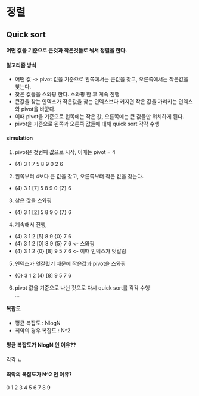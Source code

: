 # 정렬

## Quick sort
#### 어떤 값을 기준으로 큰것과 작은것들로 눠서 정렬을 한다.  
#### 알고리즘 방식
- 어떤 값 -> pivot 값을 기준으로 왼쪽에서는 큰값을 찾고, 오른쪽에서는 작은값을 찾는다.
- 찾은 값들을 스와핑 한다. 스와핑 한 후 계속 진행
- 큰값을 찾는 인덱스가 작은값을 찾는 인덱스보다 커지면 작은 값을 가리키는 인덱스와 pivot을 바꾼다.
- 이때 pivot을 기준으로 왼쪽에는 작은 값, 오른쪽에는 큰 값들만 위치하게 된다.
- pivot을 기준으로 왼쪽과 오른쪽 값들에 대해 quick sort 각각 수행

#### simulation
1. pivot은 첫번째 값으로 시작, 이때는 pivot = 4
- (4) 3 1 7 5 8 9 0 2 6  
2. 왼쪽부터 4보다 큰 값을 찾고, 오른쪽부터 작은 값을 찾는다. 
- (4) 3 1 [7] 5 8 9 0 {2} 6  
3. 찾은 값을 스와핑
- (4) 3 1 [2] 5 8 9 0 {7} 6  
4. 계속해서 진행,  
- (4) 3 1 2 [5] 8 9 {0} 7 6  
- (4) 3 1 2 [0] 8 9 {5} 7 6 <- 스와핑  
- (4) 3 1 2 {0} [8] 9 5 7 6 <- 이때 인덱스가 엇갈림  
5. 인덱스가 엇갈렸기 때문에 작은값과 pivot을 스와핑
- {0} 3 1 2 (4) [8] 9 5 7 6  
6. pivot 값을 기준으로 나뉜 것으로 다시 quick sort를 각각 수행  
...

#### 복잡도
- 평균 복잡도 : NlogN  
- 최악의 경우 복잡도 : N^2  

#### 평균 복잡도가 NlogN 인 이유??  
각각 ㄴ

#### 최악의 복잡도가 N^2 인 이유?
0 1 2 3 4 5 6 7 8 9
